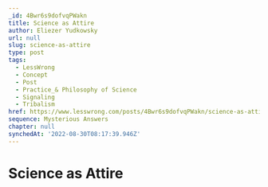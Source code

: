 ```yaml
---
_id: 4Bwr6s9dofvqPWakn
title: Science as Attire
author: Eliezer Yudkowsky
url: null
slug: science-as-attire
type: post
tags:
  - LessWrong
  - Concept
  - Post
  - Practice_& Philosophy of Science
  - Signaling
  - Tribalism
href: https://www.lesswrong.com/posts/4Bwr6s9dofvqPWakn/science-as-attire
sequence: Mysterious Answers
chapter: null
synchedAt: '2022-08-30T08:17:39.946Z'
---
```

# Science as Attire

